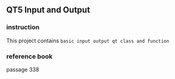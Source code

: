 
## QT5 Input and Output  

### instruction 

This project contains `basic input output qt class and function`

### reference book 
<qt creator> passage 338 

